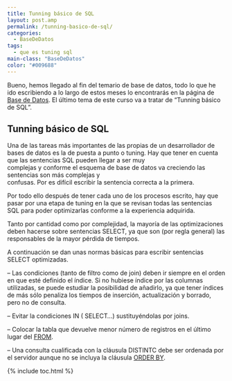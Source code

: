 ```yaml
---
title: Tunning básico de SQL
layout: post.amp
permalink: /tunning-basico-de-sql/
categories:
  - BaseDeDatos
tags:
  - que es tuning sql
main-class: "BaseDeDatos"
color: "#009688"
---
```

<div class="icosql">
</div>

Bueno, hemos llegado al fin del temario de base de datos, todo lo que he ido escribiendo a lo largo de estos meses lo encontrarás en la página de [Base de Datos][1]. El último tema de este curso va a tratar de &#8220;Tunning básico de SQL&#8221;.  

<!--ad-->

## Tunning básico de SQL



Una de las tareas más importantes de las propias de un desarrollador de bases de datos es la de puesta a punto o tuning. Hay que tener en cuenta que las sentencias SQL pueden llegar a ser muy  
complejas y conforme el esquema de base de datos va creciendo las sentencias son más complejas y  
confusas. Por es difícil escribir la sentencia correcta a la primera.

Por todo ello después de tener cada uno de los procesos escrito, hay que pasar por una etapa de tuning en la que se revisan todas las sentencias SQL para poder optimizarlas conforme a la experiencia adquirida.

Tanto por cantidad como por complejidad, la mayoría de las optimizaciones deben hacerse sobre sentencias SELECT, ya que son (por regla general) las responsables de la mayor pérdida de tiempos.

A continuación se dan unas normas básicas para escribir sentencias SELECT optimizadas.

&#8211; Las condiciones (tanto de filtro como de join) deben ir siempre en el orden en que esté definido el índice. Si no hubiese índice por las columnas utilizadas, se puede estudiar la posibilidad de añadirlo, ya que tener índices de más sólo penaliza los tiempos de inserción, actualización y borrado, pero no de consulta.

&#8211; Evitar la condiciones IN ( SELECT&#8230;) sustituyéndolas por joins.

&#8211; Colocar la tabla que devuelve menor número de registros en el último lugar del [FROM][2].

&#8211; Una consulta cualificada con la cláusula DISTINTC debe ser ordenada por el servidor aunque no se incluya la cláusula [ORDER BY][3].



 [1]: http://bashyc.blogspot.com/p/bases-de-datos.html
 [2]: https://elbauldelprogramador.com/consulta-de-datos-clausula-from/
 [3]: https://elbauldelprogramador.com/consulta-de-datos-clausula-having-y/

{% include toc.html %}
